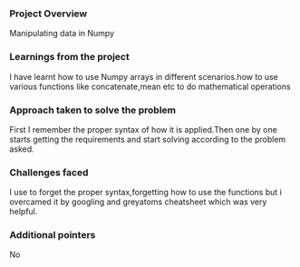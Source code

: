 ### Project Overview

 Manipulating data in Numpy


### Learnings from the project

 I have learnt how to use Numpy arrays in different scenarios.how to use various functions like concatenate,mean etc to do mathematical operations


### Approach taken to solve the problem

 First I remember the proper syntax of how it is applied.Then one by one starts getting the requirements and start solving according to the problem asked.


### Challenges faced

 I use to forget the proper syntax,forgetting how to use the functions but i overcamed it by googling and greyatoms cheatsheet which was very helpful.


### Additional pointers

 No



